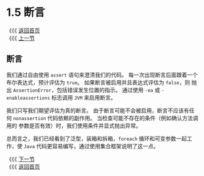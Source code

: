 # 1.5 断言

《《《 [返回首页](../../)  
《《《 [上一节](1.4-fan-xing-fang-fa-he-ke-bian-can-shu.md)

## 断言

我们通过自由使用 `assert` 语句来澄清我们的代码。 每一次出现断言后面跟着一个布尔表达式，预计评估为 `true`。 如果断言被启用并且表达式评估为 `false`，则 抛出 `AssertionError`，包括错误发生位置的指示。 通过使用 `-ea` 或 `-enableassertions` 标志调用 `JVM` 来启用断言。

我们只写我们期望评估为真的断言。 由于断言可能不会被启用，断言不应该有任何 `nonassertion` 代码依赖的副作用。 当检查可能不存在的条件（例如确认方法调用的 参数是否有效）时，我们使用条件并显式抛出异常。

总而言之，我们已经看到了泛型，装箱和拆箱，`foreach` 循环和可变参数一起工作，使 `Java` 代码更容易编写，通过使用集合框架说明了这一点。

《《《 [下一节](https://github.com/zerotoneorg/Java-Generics-and-Collections/tree/904c200b3b22f4126db9eb28f4b3cc2751900a1d/ch02/00_Subtyping_and_Wildcards.md)  
《《《 [返回首页](../../)

